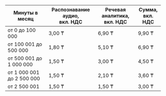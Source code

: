 | Минуты в месяц | Распознавание аудио,<br>вкл. НДС | Речевая аналитика,<br>вкл. НДС | Сумма,<br>вкл. НДС
|---|---|---|---|
| от 0 до 100 000            | 3,00 ₸ | 6,90 ₸ | 9,90 ₸ |
| от 100 001 до 500 000      | 1,80 ₸ | 5,10 ₸ | 6,90 ₸ |
| от 500 001 до 1 000 000    | 1,50 ₸ | 3,00 ₸ | 4,50 ₸ |
| от 1 000 001 до 2 500 000  | 1,50 ₸ | 2,10 ₸ | 3,60 ₸ |
| от 2 500 001               | 1,50 ₸ | 1,50 ₸ | 3,00 ₸ |
